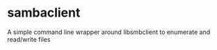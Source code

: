 sambaclient
===========

A simple command line wrapper around libsmbclient to enumerate and read/write files
